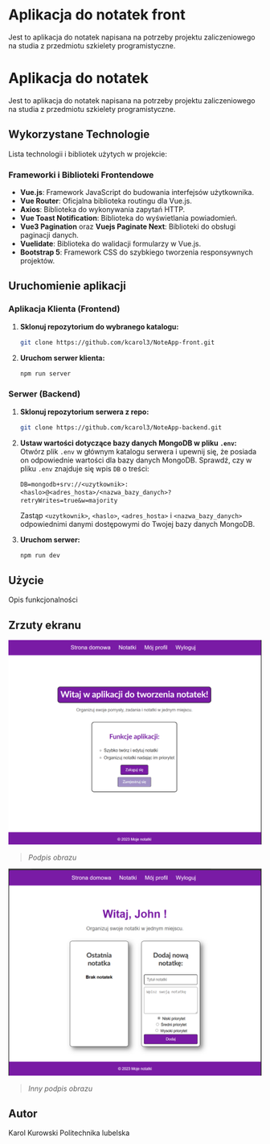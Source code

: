 # Aplikacja do notatek front

Jest to aplikacja do notatek napisana na potrzeby projektu zaliczeniowego na studia z przedmiotu szkielety programistyczne.

#  Aplikacja do notatek 

Jest to aplikacja do notatek napisana na potrzeby projektu zaliczeniowego na studia z przedmiotu szkielety programistyczne.

## Wykorzystane Technologie

Lista technologii i bibliotek użytych w projekcie:

### Frameworki i Biblioteki Frontendowe
- **Vue.js**: Framework JavaScript do budowania interfejsów użytkownika.
- **Vue Router**: Oficjalna biblioteka routingu dla Vue.js.
- **Axios**: Biblioteka do wykonywania zapytań HTTP.
- **Vue Toast Notification**: Biblioteka do wyświetlania powiadomień.
- **Vue3 Pagination** oraz **Vuejs Paginate Next**: Biblioteki do obsługi paginacji danych.
- **Vuelidate**: Biblioteka do walidacji formularzy w Vue.js.
- **Bootstrap 5**: Framework CSS do szybkiego tworzenia responsywnych projektów.

## Uruchomienie aplikacji

### Aplikacja Klienta (Frontend)
1. **Sklonuj repozytorium do wybranego katalogu:**
    ```bash
    git clone https://github.com/kcarol3/NoteApp-front.git
    ```

2. **Uruchom serwer klienta:**
    ```bash
    npm run server
    ```

### Serwer (Backend)
1. **Sklonuj repozytorium serwera z repo:**
    ```bash
    git clone https://github.com/kcarol3/NoteApp-backend.git
    ```
2. **Ustaw wartości dotyczące bazy danych MongoDB w pliku `.env`:**
    Otwórz plik `.env` w głównym katalogu serwera i upewnij się, że posiada on odpowiednie wartości dla bazy danych MongoDB. Sprawdź, czy w pliku `.env` znajduje się wpis `DB` o treści:
    ```
    DB=mongodb+srv://<uzytkownik>:<haslo>@<adres_hosta>/<nazwa_bazy_danych>?retryWrites=true&w=majority
    ```
    Zastąp `<uzytkownik>`, `<haslo>`, `<adres_hosta>` i `<nazwa_bazy_danych>` odpowiednimi danymi dostępowymi do Twojej bazy danych MongoDB.

3. **Uruchom serwer:**
    ```bash
    npm run dev
    ```

## Użycie

Opis funkcjonalności

## Zrzuty ekranu

![Opis obrazu](https://github.com/kcarol3/NoteApp-front/blob/master/screens/screen1.png)
> *Podpis obrazu*

![Opis innego obrazu](https://github.com/kcarol3/NoteApp-front/blob/master/screens/screen2.png)
> *Inny podpis obrazu*

## Autor

Karol Kurowski Politechnika lubelska




